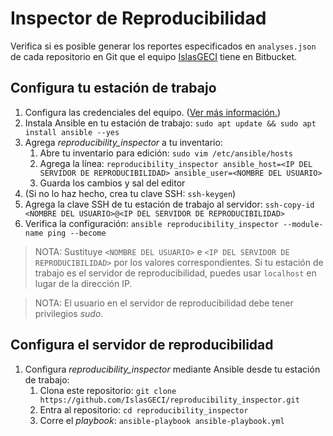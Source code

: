 # Inspector de Reproducibilidad

Verifica si es posible generar los reportes especificados en `analyses.json` de cada repositorio en
Git que el equipo [IslasGECI](https://bitbucket.org/IslasGECI/) tiene en Bitbucket.

## Configura tu estación de trabajo

1. Configura las credenciales del equipo. ([Ver más
   información.](https://docs.google.com/document/d/1lY7ycXs4J8wp1OyJCmPsvfB7YdQqscqL52cIZxBP6Rw/edit?usp=sharing))
1. Instala Ansible en tu estación de trabajo: `sudo apt update && sudo apt install ansible --yes`
1. Agrega _reproducibility_inspector_ a tu inventario:
    1. Abre tu inventario para edición: `sudo vim /etc/ansible/hosts`
    1. Agrega la línea: `reproducibility_inspector ansible_host=<IP DEL SERVIDOR DE
       REPRODUCIBILIDAD> ansible_user=<NOMBRE DEL USUARIO>`
    1. Guarda los cambios y sal del editor
1. (Si no lo haz hecho, crea tu clave SSH: `ssh-keygen`)
1. Agrega la clave SSH de tu estación de trabajo al servidor: `ssh-copy-id <NOMBRE DEL USUARIO>@<IP
   DEL SERVIDOR DE REPRODUCIBILIDAD>`
1. Verifica la configuración: `ansible reproducibility_inspector --module-name ping --become`

> NOTA: Sustituye `<NOMBRE DEL USUARIO>` e `<IP DEL SERVIDOR DE REPRODUCIBILIDAD>` por los valores
> correspondientes. Si tu estación de trabajo es el servidor de reproducibilidad, puedes usar
> `localhost` en lugar de la dirección IP.

> NOTA: El usuario en el servidor de reproducibilidad debe tener privilegios _sudo_.

## Configura el servidor de reproducibilidad

1. Configura _reproducibility_inspector_ mediante Ansible desde tu estación de trabajo:
    1. Clona este repositorio: `git clone https://github.com/IslasGECI/reproducibility_inspector.git`
    1. Entra al repositorio: `cd reproducibility_inspector`
    1. Corre el _playbook_: `ansible-playbook ansible-playbook.yml`

